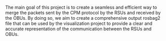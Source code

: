 
The main goal of this project is to create a seamless and efficient way to merge the packets sent by the CPM protocol by the RSUs 
and received by the OBUs. By doing so, we aim to create a comprehensive output rosbag2 file that can be used by the visualization project to provide a clear and accurate representation of the communication between the RSUs and OBUs.
